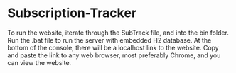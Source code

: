 # Subscription-Tracker
To run the website, iterate through the SubTrack file, and into the bin folder. Run the .bat file to run the server with embedded H2 database.
At the bottom of the console, there will be a localhost link to the website. Copy and paste the link to any web browser, most preferably Chrome, and you can view the website.
